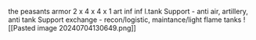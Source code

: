 the peasants armor
2  x  4  x  4  x  1
art   inf   inf  l.tank
Support - anti air, artillery, anti tank
Support exchange - recon/logistic, maintance/light flame tanks
![[Pasted image 20240704130649.png]]